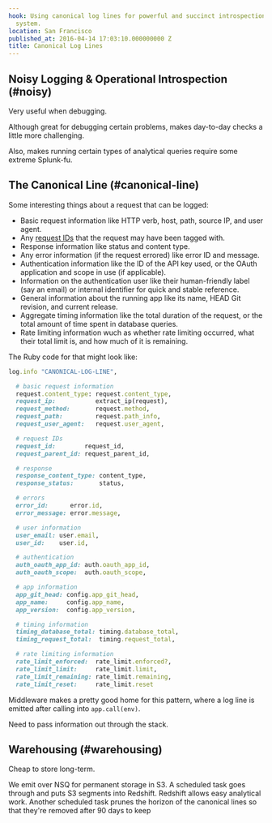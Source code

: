 ```yaml
---
hook: Using canonical log lines for powerful and succinct introspection into an online
  system.
location: San Francisco
published_at: 2016-04-14 17:03:10.000000000 Z
title: Canonical Log Lines
---
```




## Noisy Logging & Operational Introspection (#noisy)

Very useful when debugging.

Although great for debugging certain problems, makes day-to-day checks a little more challenging.

Also, makes running certain types of analytical queries require some extreme Splunk-fu.

## The Canonical Line (#canonical-line)

Some interesting things about a request that can be logged:

* Basic request information like HTTP verb, host, path, source IP, and user
  agent.
* Any [request IDs](/request-ids) that the request may have been tagged with.
* Response information like status and content type.
* Any error information (if the request errored) like error ID and message.
* Authentication information like the ID of the API key used, or the OAuth
  application and scope in use (if applicable).
* Information on the authentication user like their human-friendly label (say
  an email) or internal identifier for quick and stable reference.
* General information about the running app like its name, HEAD Git revision,
  and current release.
* Aggregate timing information like the total duration of the request, or the
  total amount of time spent in database queries.
* Rate limiting information wuch as whether rate limiting occurred, what their
  total limit is, and how much of it is remaining.

The Ruby code for that might look like:

``` ruby
log.info "CANONICAL-LOG-LINE",

  # basic request information
  request.content_type: request.content_type,
  request_ip:           extract_ip(request),
  request_method:       request.method,
  request_path:         request.path_info,
  request_user_agent:   request.user_agent,

  # request IDs
  request_id:        request_id,
  request_parent_id: request_parent_id,

  # response
  response_content_type: content_type,
  response_status:       status,

  # errors
  error_id:      error.id,
  error_message: error.message,

  # user information
  user_email: user.email,
  user_id:    user.id,

  # authentication
  auth_oauth_app_id: auth.oauth_app_id,
  auth_oauth_scope:  auth.oauth_scope,

  # app information
  app_git_head: config.app_git_head,
  app_name:     config.app_name,
  app_version:  config.app_version,

  # timing information
  timing_database_total: timing.database_total,
  timing_request_total:  timing.request_total,

  # rate limiting information
  rate_limit_enforced:  rate_limit.enforced?,
  rate_limit_limit:     rate_limit.limit,
  rate_limit_remaining: rate_limit.remaining,
  rate_limit_reset:     rate_limit.reset
```

Middleware makes a pretty good home for this pattern, where a log line is
emitted after calling into `app.call(env)`.

Need to pass information out through the stack.

## Warehousing (#warehousing)

Cheap to store long-term.

We emit over NSQ for permanent storage in S3. A scheduled task goes through and
puts S3 segments into Redshift. Redshift allows easy analytical work. Another
scheduled task prunes the horizon of the canonical lines so that they're
removed after 90 days to keep
